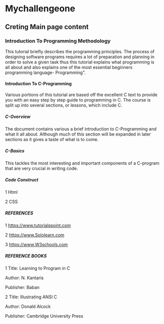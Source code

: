 # Mychallengeone
## Creting Main page content

### Introduction To Programming Methodology
This tutorial briefly describes the programming principles. The process of designing software programs requires a lot of preparation and planning in order to solve a given task thus this tutorial explains what programming is all about and also explains one of the most essential beginners programming language- Programming".
 #### Introduction To C-Programming
Various portions of this tutorial are based off the excellent C text to provide you with an easy step by step guide to programming in C. The course is split up into several sections, or lessons, which include C.
##### C-Overview 
The document contains various a brief introduction to C-Programming and what it all about. Although much of this section will be expanded in later sections as it gives a taste of what is to come.
##### C-Basics 
This tackles the most interesting and important components of a C-program that are very crucial in writing code.
##### Code Construct
1 Html

2 CSS

##### REFERENCES 
1 https://www.tutorialspoint.com 
 
 2 https://www.Sololearn.com 

3 https://www.W3schools.com

##### REFERENCE BOOKS 

1 Title: Learning to Program in C 
 
 Author: N. Kantaris 

Publisher: Baban
 
2 Title: Illustrating ANSI C 
 
 Author: Donald Alcock 
 
 Publisher: Cambridge University Press

